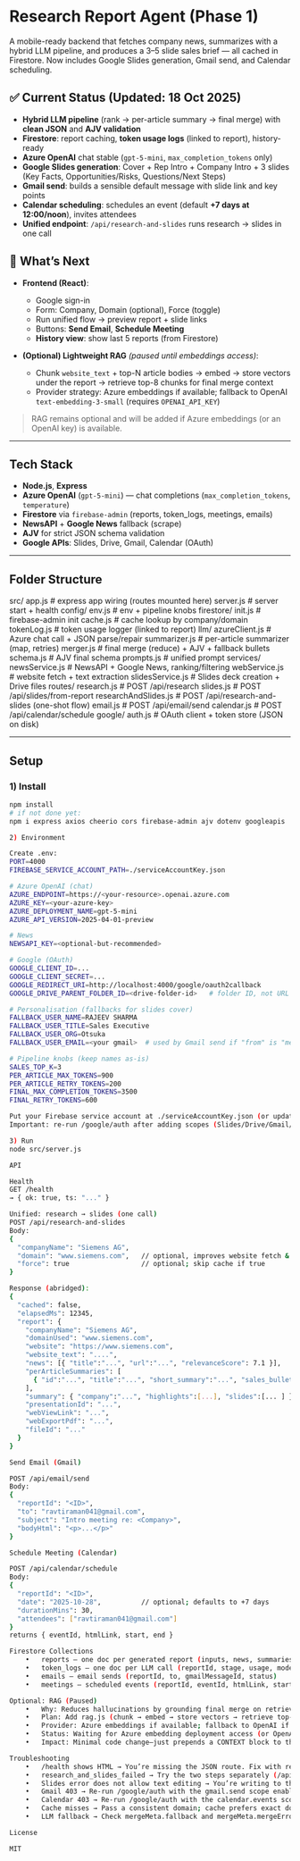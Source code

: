 # Research Report Agent (Phase 1)

A mobile-ready backend that fetches company news, summarizes with a hybrid LLM pipeline, and produces a 3–5 slide sales brief — all cached in Firestore. Now includes Google Slides generation, Gmail send, and Calendar scheduling.

## ✅ Current Status (Updated: 18 Oct 2025)

- **Hybrid LLM pipeline** (rank → per-article summary → final merge) with **clean JSON** and **AJV validation**
- **Firestore**: report caching, **token usage logs** (linked to report), history-ready
- **Azure OpenAI** chat stable (`gpt-5-mini`, `max_completion_tokens` only)
- **Google Slides generation**: Cover + Rep Intro + Company Intro + 3 slides (Key Facts, Opportunities/Risks, Questions/Next Steps)
- **Gmail send**: builds a sensible default message with slide link and key points
- **Calendar scheduling**: schedules an event (default **+7 days at 12:00/noon**), invites attendees
- **Unified endpoint**: `/api/research-and-slides` runs research → slides in one call

## 🚀 What’s Next

- **Frontend (React)**:
  - Google sign-in
  - Form: Company, Domain (optional), Force (toggle)
  - Run unified flow → preview report + slide links
  - Buttons: **Send Email**, **Schedule Meeting**
  - **History view**: show last 5 reports (from Firestore)

- **(Optional) Lightweight RAG** _(paused until embeddings access)_:
  - Chunk `website_text` + top-N article bodies → embed → store vectors under the report → retrieve top-8 chunks for final merge context
  - Provider strategy: Azure embeddings if available; fallback to OpenAI `text-embedding-3-small` (requires `OPENAI_API_KEY`)

> RAG remains optional and will be added if Azure embeddings (or an OpenAI key) is available.

---

## Tech Stack

- **Node.js**, **Express**
- **Azure OpenAI** (`gpt-5-mini`) — chat completions (`max_completion_tokens`, `temperature`)
- **Firestore** via `firebase-admin` (reports, token_logs, meetings, emails)
- **NewsAPI** + **Google News** fallback (scrape)
- **AJV** for strict JSON schema validation
- **Google APIs**: Slides, Drive, Gmail, Calendar (OAuth)

---

## Folder Structure
src/
app.js                 # express app wiring (routes mounted here)
server.js              # server start + health
config/
env.js               # env + pipeline knobs
firestore/
init.js              # firebase-admin init
cache.js             # cache lookup by company/domain
tokenLog.js          # token usage logger (linked to report)
llm/
azureClient.js       # Azure chat call + JSON parse/repair
summarizer.js        # per-article summarizer (map, retries)
merger.js            # final merge (reduce) + AJV + fallback bullets
schema.js            # AJV final schema
prompts.js           # unified prompt
services/
newsService.js       # NewsAPI + Google News, ranking/filtering
webService.js        # website fetch + text extraction
slidesService.js     # Slides deck creation + Drive files
routes/
research.js          # POST /api/research
slides.js            # POST /api/slides/from-report
researchAndSlides.js # POST /api/research-and-slides (one-shot flow)
email.js             # POST /api/email/send
calendar.js          # POST /api/calendar/schedule
google/
auth.js              # OAuth client + token store (JSON on disk)

---

## Setup

### 1) Install
```bash
npm install
# if not done yet:
npm i express axios cheerio cors firebase-admin ajv dotenv googleapis

2) Environment

Create .env:
PORT=4000
FIREBASE_SERVICE_ACCOUNT_PATH=./serviceAccountKey.json

# Azure OpenAI (chat)
AZURE_ENDPOINT=https://<your-resource>.openai.azure.com
AZURE_KEY=<your-azure-key>
AZURE_DEPLOYMENT_NAME=gpt-5-mini
AZURE_API_VERSION=2025-04-01-preview

# News
NEWSAPI_KEY=<optional-but-recommended>

# Google (OAuth)
GOOGLE_CLIENT_ID=...
GOOGLE_CLIENT_SECRET=...
GOOGLE_REDIRECT_URI=http://localhost:4000/google/oauth2callback
GOOGLE_DRIVE_PARENT_FOLDER_ID=<drive-folder-id>   # folder ID, not URL

# Personalisation (fallbacks for slides cover)
FALLBACK_USER_NAME=RAJEEV SHARMA
FALLBACK_USER_TITLE=Sales Executive
FALLBACK_USER_ORG=Otsuka
FALLBACK_USER_EMAIL=<your gmail>  # used by Gmail send if "from" is "me"

# Pipeline knobs (keep names as-is)
SALES_TOP_K=3
PER_ARTICLE_MAX_TOKENS=900
PER_ARTICLE_RETRY_TOKENS=200
FINAL_MAX_COMPLETION_TOKENS=3500
FINAL_RETRY_TOKENS=600

Put your Firebase service account at ./serviceAccountKey.json (or update the path).
Important: re-run /google/auth after adding scopes (Slides/Drive/Gmail/Calendar).

3) Run
node src/server.js

API

Health
GET /health
→ { ok: true, ts: "..." }

Unified: research → slides (one call)
POST /api/research-and-slides
Body:
{
  "companyName": "Siemens AG",
  "domain": "www.siemens.com",   // optional, improves website fetch & cache key
  "force": true                  // optional; skip cache if true
}

Response (abridged):
{
  "cached": false,
  "elapsedMs": 12345,
  "report": {
    "companyName": "Siemens AG",
    "domainUsed": "www.siemens.com",
    "website": "https://www.siemens.com",
    "website_text": "....",
    "news": [{ "title":"...", "url":"...", "relevanceScore": 7.1 }],
    "perArticleSummaries": [
      { "id":"...", "title":"...", "short_summary":"...", "sales_bullet":"...", "url":"..." }
    ],
    "summary": { "company":"...", "highlights":[...], "slides":[... ] },
	"presentationId": "...",
  	"webViewLink": "...",
  	"webExportPdf": "...",
  	"fileId": "..."
  }
}

Send Email (Gmail)

POST /api/email/send
Body:
{
  "reportId": "<ID>",
  "to": "ravtiraman041@gmail.com",
  "subject": "Intro meeting re: <Company>",
  "bodyHtml": "<p>...</p>"
}

Schedule Meeting (Calendar)

POST /api/calendar/schedule
Body:
{
  "reportId": "<ID>",
  "date": "2025-10-28",          // optional; defaults to +7 days
  "durationMins": 30,
  "attendees": ["ravtiraman041@gmail.com"]
}
returns { eventId, htmlLink, start, end }

Firestore Collections
	•	reports — one doc per generated report (inputs, news, summaries, final JSON, slide links)
	•	token_logs — one doc per LLM call (reportId, stage, usage, model)
	•	emails — email sends (reportId, to, gmailMessageId, status)
	•	meetings — scheduled events (reportId, eventId, htmlLink, start/end)

Optional: RAG (Paused)
	•	Why: Reduces hallucinations by grounding final merge on retrieved chunks from the client site/news.
	•	Plan: Add rag.js (chunk → embed → store vectors → retrieve top-8).
	•	Provider: Azure embeddings if available; fallback to OpenAI if OPENAI_API_KEY present.
	•	Status: Waiting for Azure embedding deployment access (or OpenAI key).
	•	Impact: Minimal code change—just prepends a CONTEXT block to the merge prompt.

Troubleshooting
	•	/health shows HTML → You’re missing the JSON route. Fix with res.json({ok:true,...}).
	•	research_and_slides_failed → Try the two steps separately (/api/research then /api/slides/from-report) and/or use the improved error surfacing in researchAndSlides.js.
	•	Slides error does not allow text editing → You’re writing to the wrong objectId or not creating the text shape before insert. Use the slidesService helpers that create title/body shapes first.
	•	Gmail 403 → Re-run /google/auth with the gmail.send scope enabled.
	•	Calendar 403 → Re-run /google/auth with the calendar.events scope enabled.
	•	Cache misses → Pass a consistent domain; cache prefers exact domain match, then company-only.
	•	LLM fallback → Check mergeMeta.fallback and mergeMeta.mergeError. Increase FINAL_MAX_COMPLETION_TOKENS (e.g., 1600–2200) or reduce per-article payload.

License

MIT
